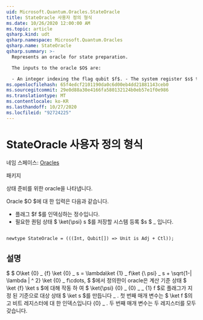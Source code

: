 ```yaml
---
uid: Microsoft.Quantum.Oracles.StateOracle
title: StateOracle 사용자 정의 형식
ms.date: 10/26/2020 12:00:00 AM
ms.topic: article
qsharp.kind: udt
qsharp.namespace: Microsoft.Quantum.Oracles
qsharp.name: StateOracle
qsharp.summary: >-
  Represents an oracle for state preparation.

  The inputs to the oracle $O$ are:

  - An integer indexing the flag qubit $f$. - The system register $s$ that will store the desired quantum state $\ket{\psi}\_s$.
ms.openlocfilehash: 65f4edcf2101190da0c6d00eb4dd21881143ceb0
ms.sourcegitcommit: 29e0d88a30e4166fa580132124b0eb57e1f0e986
ms.translationtype: MT
ms.contentlocale: ko-KR
ms.lasthandoff: 10/27/2020
ms.locfileid: "92724225"
---
```

# <a name="stateoracle-user-defined-type"></a>StateOracle 사용자 정의 형식

네임 스페이스: [Oracles](xref:Microsoft.Quantum.Oracles)

패키지 [](https://nuget.org/packages/)


상태 준비를 위한 oracle을 나타냅니다.

Oracle $O $에 대 한 입력은 다음과 같습니다.

- 플래그 $f $를 인덱싱하는 정수입니다.
- 필요한 퀀텀 상태 $ \ket{\psi} s $를 저장할 시스템 등록 $s $ \_ 입니다.

```qsharp

newtype StateOracle = (((Int, Qubit[]) => Unit is Adj + Ctl));
```



## <a name="remarks"></a>설명

$ $ O\ket {0} \_ {f} \ket {0} \_ s = \lambda\ket {1} \_ f\ket {\ psi} \_ s + \sqrt{1-| \lambda | ^ 2} \ket {0} \_ f\cdots, $ $에서 정의한이 oracle은 계산 기준 상태 $ \ket {f} \ket s $에 대해 작동 하 여 $ \ket{\psi} {0} \_ {0} \_ \_ {1} f $로 플래그가 지정 된 기준으로 대상 상태 $ \ket s $를 만듭니다 \_ .
첫 번째 매개 변수는 $ \ket f $의 고 비트 레지스터에 대 한 인덱스입니다 {0} \_ . 두 번째 매개 변수는 두 레지스터를 모두 갖습니다.